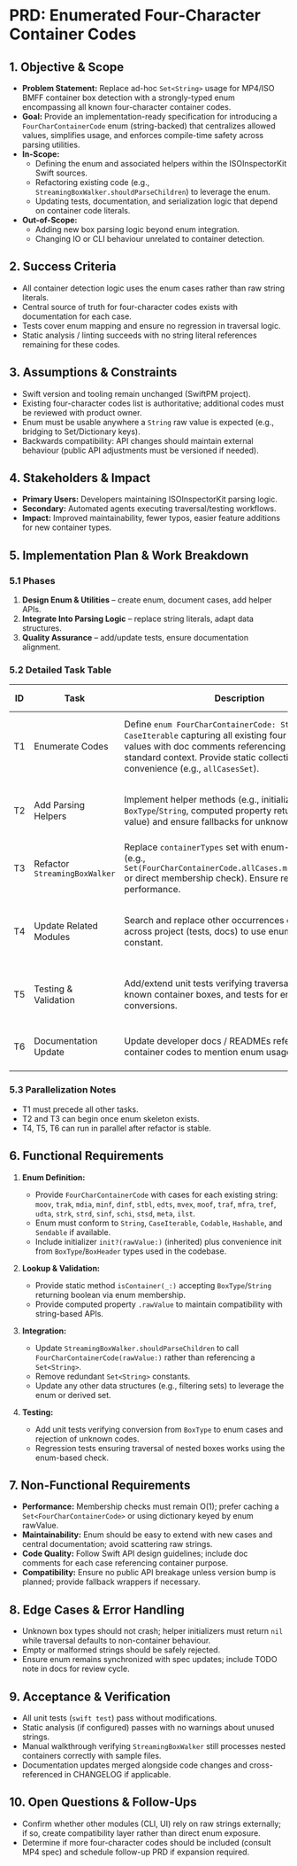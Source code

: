 # PRD: Enumerated Four-Character Container Codes

## 1. Objective & Scope
- **Problem Statement:** Replace ad-hoc `Set<String>` usage for MP4/ISO BMFF container box detection with a strongly-typed enum encompassing all known four-character container codes.
- **Goal:** Provide an implementation-ready specification for introducing a `FourCharContainerCode` enum (string-backed) that centralizes allowed values, simplifies usage, and enforces compile-time safety across parsing utilities.
- **In-Scope:**
  - Defining the enum and associated helpers within the ISOInspectorKit Swift sources.
  - Refactoring existing code (e.g., `StreamingBoxWalker.shouldParseChildren`) to leverage the enum.
  - Updating tests, documentation, and serialization logic that depend on container code literals.
- **Out-of-Scope:**
  - Adding new box parsing logic beyond enum integration.
  - Changing IO or CLI behaviour unrelated to container detection.

## 2. Success Criteria
- All container detection logic uses the enum cases rather than raw string literals.
- Central source of truth for four-character codes exists with documentation for each case.
- Tests cover enum mapping and ensure no regression in traversal logic.
- Static analysis / linting succeeds with no string literal references remaining for these codes.

## 3. Assumptions & Constraints
- Swift version and tooling remain unchanged (SwiftPM project).
- Existing four-character codes list is authoritative; additional codes must be reviewed with product owner.
- Enum must be usable anywhere a `String` raw value is expected (e.g., bridging to Set/Dictionary keys).
- Backwards compatibility: API changes should maintain external behaviour (public API adjustments must be versioned if needed).

## 4. Stakeholders & Impact
- **Primary Users:** Developers maintaining ISOInspectorKit parsing logic.
- **Secondary:** Automated agents executing traversal/testing workflows.
- **Impact:** Improved maintainability, fewer typos, easier feature additions for new container types.

## 5. Implementation Plan & Work Breakdown

### 5.1 Phases
1. **Design Enum & Utilities** – create enum, document cases, add helper APIs.
2. **Integrate Into Parsing Logic** – replace string literals, adapt data structures.
3. **Quality Assurance** – add/update tests, ensure documentation alignment.

### 5.2 Detailed Task Table
| ID | Task | Description | Priority | Effort | Dependencies | Tools / Inputs | Acceptance Criteria |
|----|------|-------------|----------|--------|--------------|----------------|---------------------|
| T1 | Enumerate Codes | Define `enum FourCharContainerCode: String, CaseIterable` capturing all existing four-character values with doc comments referencing ISO/IEC standard context. Provide static collections for convenience (e.g., `allCasesSet`). | High | 2 | None | Existing code list, Swift docs | Enum compiles, raw values match prior strings, doc comments generated. |
| T2 | Add Parsing Helpers | Implement helper methods (e.g., initializer from `BoxType`/`String`, computed property returning raw value) and ensure fallbacks for unknown codes. | High | 2 | T1 | SwiftPM | Helpers validated with unit tests for valid/invalid conversions. |
| T3 | Refactor `StreamingBoxWalker` | Replace `containerTypes` set with enum-driven logic (e.g., `Set(FourCharContainerCode.allCases.map(\.rawValue))` or direct membership check). Ensure readability and performance. | High | 1 | T1, T2 | Source file | All references use enum, tests/build succeed. |
| T4 | Update Related Modules | Search and replace other occurrences of these strings across project (tests, docs) to use enum or centralized constant. | Medium | 2 | T1 | `rg`, SwiftPM tests | No stray literals found; code references compile with enum. |
| T5 | Testing & Validation | Add/extend unit tests verifying traversal still processes known container boxes, and tests for enum conversions. | High | 2 | T3 | SwiftPM test suite | `swift test` passes; new tests cover success/failure cases. |
| T6 | Documentation Update | Update developer docs / READMEs referencing container codes to mention enum usage. | Medium | 1 | T3 | Markdown editors | Docs mention new enum; references consistent. |

### 5.3 Parallelization Notes
- T1 must precede all other tasks.
- T2 and T3 can begin once enum skeleton exists.
- T4, T5, T6 can run in parallel after refactor is stable.

## 6. Functional Requirements
1. **Enum Definition:**
   - Provide `FourCharContainerCode` with cases for each existing string: `moov`, `trak`, `mdia`, `minf`, `dinf`, `stbl`, `edts`, `mvex`, `moof`, `traf`, `mfra`, `tref`, `udta`, `strk`, `strd`, `sinf`, `schi`, `stsd`, `meta`, `ilst`.
   - Enum must conform to `String`, `CaseIterable`, `Codable`, `Hashable`, and `Sendable` if available.
   - Include initializer `init?(rawValue:)` (inherited) plus convenience init from `BoxType`/`BoxHeader` types used in the codebase.

2. **Lookup & Validation:**
   - Provide static method `isContainer(_:)` accepting `BoxType`/`String` returning boolean via enum membership.
   - Provide computed property `.rawValue` to maintain compatibility with string-based APIs.

3. **Integration:**
   - Update `StreamingBoxWalker.shouldParseChildren` to call `FourCharContainerCode(rawValue:)` rather than referencing a `Set<String>`.
   - Remove redundant `Set<String>` constants.
   - Update any other data structures (e.g., filtering sets) to leverage the enum or derived set.

4. **Testing:**
   - Add unit tests verifying conversion from `BoxType` to enum cases and rejection of unknown codes.
   - Regression tests ensuring traversal of nested boxes works using the enum-based check.

## 7. Non-Functional Requirements
- **Performance:** Membership checks must remain O(1); prefer caching a `Set<FourCharContainerCode>` or using dictionary keyed by enum rawValue.
- **Maintainability:** Enum should be easy to extend with new cases and central documentation; avoid scattering raw strings.
- **Code Quality:** Follow Swift API design guidelines; include doc comments for each case referencing container purpose.
- **Compatibility:** Ensure no public API breakage unless version bump is planned; provide fallback wrappers if necessary.

## 8. Edge Cases & Error Handling
- Unknown box types should not crash; helper initializers must return `nil` while traversal defaults to non-container behaviour.
- Empty or malformed strings should be safely rejected.
- Ensure enum remains synchronized with spec updates; include TODO note in docs for review cycle.

## 9. Acceptance & Verification
- All unit tests (`swift test`) pass without modifications.
- Static analysis (if configured) passes with no warnings about unused strings.
- Manual walkthrough verifying `StreamingBoxWalker` still processes nested containers correctly with sample files.
- Documentation updates merged alongside code changes and cross-referenced in CHANGELOG if applicable.

## 10. Open Questions & Follow-Ups
- Confirm whether other modules (CLI, UI) rely on raw strings externally; if so, create compatibility layer rather than direct enum exposure.
- Determine if more four-character codes should be included (consult MP4 spec) and schedule follow-up PRD if expansion required.


